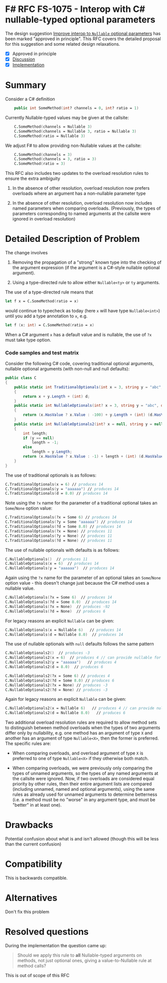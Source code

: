 # F# RFC FS-1075 - Interop with C# nullable-typed optional parameters

The design suggestion [Improve interop to `Nullable` optional parameters](https://github.com/fsharp/fslang-suggestions/issues/774) has been marked "approved in principle".
This RFC covers the detailed proposal for this suggestion and some related design relaxations.

* [x] Approved in principle
* [x] [Discussion](https://github.com/fsharp/fslang-design/issues/428)
* [x] [Implementation](https://github.com/dotnet/fsharp/pull/7296)

# Summary
[summary]: #summary

Consider a C# definition 
```fsharp
    public int SomeMethod(int? channels = 0, int? ratio = 1)
```
Currently Nullable-typed values may be given at the callsite:
```fsharp
    C.SomeMethod(channels = Nullable 3)
    C.SomeMethod(channels = Nullable 3, ratio = Nullable 3)
    C.SomeMethod(ratio = Nullable 3)
```
We adjust F# to allow providing non-Nullable values at the callsite:
```fsharp
    C.SomeMethod(channels = 3)
    C.SomeMethod(channels = 3, ratio = 3)
    C.SomeMethod(ratio = 3)
```

This RFC also includes two updates to the overload resolution rules to ensure the extra ambiguity 

1. In the absence of other resolution, overload resolution now prefers overloads where an argument has a non-nullable parameter type

2. In the absence of other resolution, overload resolution now includes named parameters when comparing overloads. (Previously, the types of parameters corresponding to named arguments at the callsite were ignored in overload resolution)


# Detailed Description of Problem

The change involves

1. Removing the propagation of a "strong" known type into the checking of the argument expression (if the argument is a C#-style nullable optional argument).

2. Using a type-directed rule to allow either `Nullable<ty>` or `ty` arguments. 

The use of a type-directed rule means that

```fsharp
let f x = C.SomeMethod(ratio = x)
```

would continue to typecheck as today (here `x` will have type `Nullable<int>`) until you add a type annotation to `x`, e.g.

```fsharp
let f (x: int) = C.SomeMethod(ratio = x)
```

When a C# argument `x` has a default value and is nullable, the use of `?x` must take type option.

### Code samples and test matrix

Consider the following C# code, covering traditional optional arguments, nullable optional arguments (with non-null and null defaults):
```csharp
public class C
{
    public static int TraditionalOptionals(int x = 3, string y = "abc", double d = 5.0)
    {
        return x + y.Length + (int) d;
    }
    public static int NullableOptionals(int? x = 3, string y = "abc", double? d = 5.0)
    {
        return (x.HasValue ? x.Value : -100) + y.Length + (int) (d.HasValue ? d.Value : 0.0);
    }
    public static int NullableOptionals2(int? x = null, string y = null, double? d = null)
    {
        int length;
        if (y == null)
            length = -1;
        else
            length = y.Length;
        return (x.HasValue ? x.Value : -1) + length + (int) (d.HasValue ? d.Value : -1.0);
    }
}
```
The use of traditional optionals is as follows:
```fsharp
C.TraditionalOptionals(x = 6) // produces 14
C.TraditionalOptionals(y = "aaaaaa") // produces 14
C.TraditionalOptionals(d = 8.0) // produces 14
```
Note using the `?x` name for the parameter of a traditional optional takes an `Some`/`None` option value:
```fsharp
C.TraditionalOptionals(?x = Some 6) // produces 14
C.TraditionalOptionals(?y = Some "aaaaaa") // produces 14
C.TraditionalOptionals(?d = Some 8.0) // produces 14
C.TraditionalOptionals(?x = None) // produces 11
C.TraditionalOptionals(?y = None) // produces 11
C.TraditionalOptionals(?d = None) // produces 11
```
The use of nullable optionals with defaults is as follows:
```fsharp
C.NullableOptionals()  // produces 11
C.NullableOptionals(x = 6)  // produces 14
C.NullableOptionals(y = "aaaaaa")  // produces 14
```
Again using the `?x` name for the parameter of an optional takes an `Some`/`None` option value - this doesn't change just because the C# method uses a nullable value.
```fsharp
C.NullableOptionals(?x = Some 6)  // produces 14
C.NullableOptionals(?d = Some 8.0)  // produces 14
C.NullableOptionals(?x = None)  // produces -92
C.NullableOptionals(?d = None)  // produces 6
```
For legacy reasons an explicit `Nullable` can be given:
```fsharp
C.NullableOptionals(x = Nullable 6)   // produces 14 
C.NullableOptionals(d = Nullable 8.0)  // produces 14
```
The use of nullable optionals with `null` defaults follows the same pattern
```fsharp
C.NullableOptionals2()  // produces -3
C.NullableOptionals2(x = 6)  // produces 4 // can provide nullable for legacy
C.NullableOptionals2(y = "aaaaaa")   // produces 4
C.NullableOptionals2(d = 8.0)  // produces 6 

C.NullableOptionals2(?x = Some 6) // produces 4
C.NullableOptionals2(?d = Some 8.0) // produces 6
C.NullableOptionals2(?x = None) // produces -3
C.NullableOptionals2(?d = None) // produces -3
```
Again for legacy reasons an explicit `Nullable` can be given:
```fsharp
C.NullableOptionals2(x = Nullable 6)   // produces 4 // can provide nullable for legacy
C.NullableOptionals2(d = Nullable 8.0)   // produces 6 
```

Two additional overload resolution rules are required to allow method sets to distinguish between method overloads when the types of two arguments differ only by nullability, e.g. one method has an argument of type `X` and another has an argument of type `Nullable<X>`, then the former is preferred.  The specific rules are:

* When comparing overloads, and overload argument of type `X` is preferred to one of type `Nullable<X>` if they otherwise both match.

* When comparing overloads, we were previously only comparing the types of unnamed arguments, so the types of any named arguments at the callsite were ignored.  Now, if two overloads are considered equal priority by other rules, then their entire argument lists are compared (including unnamed, named and optional arguments), using the same rules as already used for unnamed arguments to determine betterness (i.e. a method must be no "worse" in any argument type, and must be "better" in at least one).


# Drawbacks
[drawbacks]: #drawbacks

Potential confusion about what is and isn't allowed (though this will be less than the current confusion)

# Compatibility
[compatibility]: #compatibility

This is backwards compatible.

# Alternatives
[alternatives]: #alternatives

Don't fix this problem

# Resolved questions
[unresolved]: #unresolved-questions

During the implementation the question came up:

> Should we apply this rule to **all** Nullable-typed arguments on methods, not just optional ones, giving a value-to-Nullable rule at method calls?

This is out of scope of this RFC

